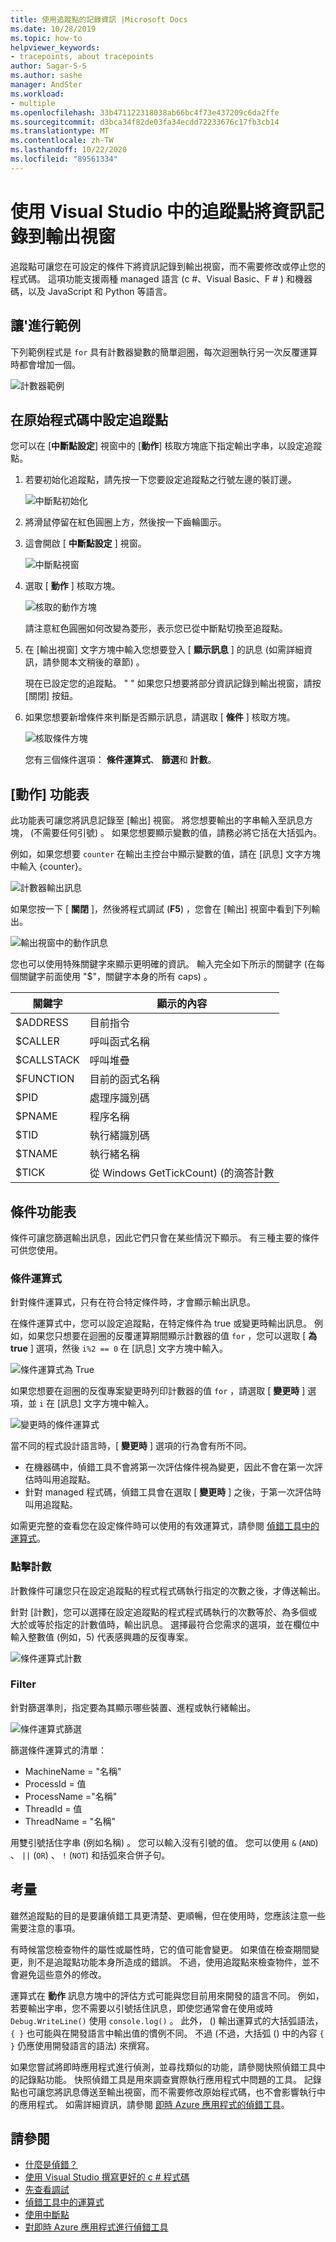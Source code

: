 ```yaml
---
title: 使用追蹤點的記錄資訊 |Microsoft Docs
ms.date: 10/28/2019
ms.topic: how-to
helpviewer_keywords:
- tracepoints, about tracepoints
author: Sagar-S-S
ms.author: sashe
manager: AndSter
ms.workload:
- multiple
ms.openlocfilehash: 33b471122318038ab66bc4f73e437209c6da2ffe
ms.sourcegitcommit: d3bca34f82de03fa34ecdd72233676c17fb3cb14
ms.translationtype: MT
ms.contentlocale: zh-TW
ms.lasthandoff: 10/22/2020
ms.locfileid: "89561334"
---
```

# <a name="log-info-to-the-output-window-using-tracepoints-in-visual-studio"></a>使用 Visual Studio 中的追蹤點將資訊記錄到輸出視窗

追蹤點可讓您在可設定的條件下將資訊記錄到輸出視窗，而不需要修改或停止您的程式碼。 這項功能支援兩種 managed 語言 (c #、Visual Basic、F # ) 和機器碼，以及 JavaScript 和 Python 等語言。

## <a name="let39s-take-an-example"></a>讓&#39;進行範例

下列範例程式是 `for` 具有計數器變數的簡單迴圈，每次迴圈執行另一次反覆運算時都會增加一個。

![計數器範例](../debugger/media/counterexample.png "計數器範例")

## <a name="set-tracepoints-in-source-code"></a>在原始程式碼中設定追蹤點

您可以在 [**中斷點設定**] 視窗中的 [**動作**] 核取方塊底下指定輸出字串，以設定追蹤點。

1. 若要初始化追蹤點，請先按一下您要設定追蹤點之行號左邊的裝訂邊。

   ![中斷點初始化](../debugger/media/breakpointinitialization.png "中斷點初始化")

2. 將滑鼠停留在紅色圓圈上方，然後按一下齒輪圖示。
3. 這會開啟 [ **中斷點設定** ] 視窗。

   ![中斷點視窗](../debugger/media/breakpointwindow.png "中斷點視窗")

4. 選取 [ **動作** ] 核取方塊。

   ![核取的動作方塊](../debugger/media/checkedactionsbox.png "核取的動作方塊")

   請注意紅色圓圈如何改變為菱形，表示您已從中斷點切換至追蹤點。

5. 在 [輸出視窗] 文字方塊中輸入您想要登入 [ **顯示訊息** ] 的訊息 (如需詳細資訊，請參閱本文稍後的章節) 。

   現在已設定您的追蹤點。 &quot; &quot; 如果您只想要將部分資訊記錄到輸出視窗，請按 [關閉] 按鈕。

6. 如果您想要新增條件來判斷是否顯示訊息，請選取 [ **條件** ] 核取方塊。

   ![核取條件方塊](../debugger/media/checkedconditionsbox.png "核取條件方塊")

   您有三個條件選項： **條件運算式**、 **篩選**和 **計數**。

## <a name="actions-menu"></a>[動作] 功能表

此功能表可讓您將訊息記錄至 [輸出] 視窗。 將您想要輸出的字串輸入至訊息方塊， (不需要任何引號) 。 如果您想要顯示變數的值，請務必將它括在大括弧內。

例如，如果您想要 `counter` 在輸出主控台中顯示變數的值，請在 [訊息] 文字方塊中輸入 {counter}。

![計數器輸出訊息](../debugger/media/counteroutputmessage.png "計數器輸出訊息")

如果您按一下 [ **關閉** ]，然後將程式調試 (**F5**) ，您會在 [輸出] 視窗中看到下列輸出。

![輸出視窗中的動作訊息](../debugger/media/actionsmessageinoutputwindow.png "輸出視窗中的動作訊息")

您也可以使用特殊關鍵字來顯示更明確的資訊。 輸入完全如下所示的關鍵字 (在每個關鍵字前面使用 "$"，關鍵字本身的所有 caps) 。

| 關鍵字 | 顯示的內容 |
| --- | --- |
| $ADDRESS | 目前指令 |
| $CALLER | 呼叫函式名稱 |
| $CALLSTACK | 呼叫堆疊 |
| $FUNCTION | 目前的函式名稱 |
| $PID | 處理序識別碼 |
| $PNAME | 程序名稱 |
| $TID | 執行緒識別碼 |
| $TNAME   | 執行緒名稱 |
| $TICK | 從 Windows GetTickCount)  (的滴答計數 |

## <a name="conditions-menu"></a>條件功能表

條件可讓您篩選輸出訊息，因此它們只會在某些情況下顯示。 有三種主要的條件可供您使用。

### <a name="conditional-expression"></a>條件運算式
針對條件運算式，只有在符合特定條件時，才會顯示輸出訊息。

在條件運算式中，您可以設定追蹤點，在特定條件為 true 或變更時輸出訊息。 例如，如果您只想要在迴圈的反覆運算期間顯示計數器的值 `for` ，您可以選取 [ **為 true** ] 選項，然後 `i%2 == 0` 在 [訊息] 文字方塊中輸入。

![條件運算式為 True](../debugger/media/conditionalexpressionistrue.png "條件運算式為 True")

如果您想要在迴圈的反復專案變更時列印計數器的值 `for` ，請選取 [ **變更時** ] 選項，並 `i` 在 [訊息] 文字方塊中輸入。

![變更時的條件運算式](../debugger/media/conditionalexpressionwhenchanged.png "變更時的條件運算式")

當不同的程式設計語言時，[  **變更時**  ] 選項的行為會有所不同。

- 在機器碼中，偵錯工具不會將第一次評估條件視為變更，因此不會在第一次評估時叫用追蹤點。
- 針對 managed 程式碼，偵錯工具會在選取 [ **變更時**  ] 之後，于第一次評估時叫用追蹤點。

如需更完整的查看您在設定條件時可以使用的有效運算式，請參閱 [偵錯工具中的運算式](expressions-in-the-debugger.md)。

### <a name="hit-count"></a>點擊計數
計數條件可讓您只在設定追蹤點的程式程式碼執行指定的次數之後，才傳送輸出。

針對 [計數]，您可以選擇在設定追蹤點的程式程式碼執行的次數等於、為多個或大於或等於指定的計數值時，輸出訊息。 選擇最符合您需求的選項，並在欄位中輸入整數值 (例如，5) 代表感興趣的反復專案。

![條件運算式計數](../debugger/media/conditionalexpressionhitcount.png "條件運算式計數")

### <a name="filter"></a>Filter
針對篩選準則，指定要為其顯示哪些裝置、進程或執行緒輸出。

![條件運算式篩選](../debugger/media/conditionalexpressionfilter.png "條件運算式篩選")

篩選條件運算式的清單：

- MachineName = "名稱"
- ProcessId = 值
- ProcessName ="名稱"
- ThreadId = 值
- ThreadName = "名稱"

用雙引號括住字串 (例如名稱) 。 您可以輸入沒有引號的值。 您可以使用 `&` (`AND`) 、 `||` (`OR`) 、 `!` (`NOT`) 和括弧來合併子句。

## <a name="considerations"></a>考量

雖然追蹤點的目的是要讓偵錯工具更清楚、更順暢，但在使用時，您應該注意一些需要注意的事項。

有時候當您檢查物件的屬性或屬性時，它的值可能會變更。 如果值在檢查期間變更，則不是追蹤點功能本身所造成的錯誤。 不過，使用追蹤點來檢查物件，並不會避免這些意外的修改。

運算式在 **動作** 訊息方塊中的評估方式可能與您目前用來開發的語言不同。 例如，若要輸出字串，您不需要以引號括住訊息，即使您通常會在使用或時 `Debug.WriteLine()` 使用 `console.log()` 。 此外， () 輸出運算式的大括弧語法， `{ }` 也可能與在開發語言中輸出值的慣例不同。 不過 (不過，大括弧 () 中的內容 `{ }` 仍應使用開發語言的語法) 來撰寫。

如果您嘗試將即時應用程式進行偵測，並尋找類似的功能，請參閱快照偵錯工具中的記錄點功能。 快照偵錯工具是用來調查實際執行應用程式中問題的工具。 記錄點也可讓您將訊息傳送至輸出視窗，而不需要修改原始程式碼，也不會影響執行中的應用程式。 如需詳細資訊，請參閱 [即時 Azure 應用程式的偵錯工具](../debugger/debug-live-azure-applications.md)。

## <a name="see-also"></a>請參閱

- [什麼是偵錯？](../debugger/what-is-debugging.md)
- [使用 Visual Studio 撰寫更好的 c # 程式碼](../debugger/write-better-code-with-visual-studio.md)
- [先查看調試](../debugger/debugger-feature-tour.md)
- [偵錯工具中的運算式](expressions-in-the-debugger.md)
- [使用中斷點](../debugger/using-breakpoints.md)
- [對即時 Azure 應用程式進行偵錯工具](../debugger/debug-live-azure-applications.md)
